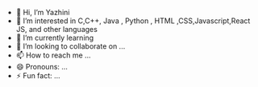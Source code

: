 - 👋 Hi, I’m Yazhini 
- 👀 I’m interested in C,C++, Java , Python , HTML ,CSS,Javascript,React JS, and other languages
- 🌱 I’m currently learning 
- 💞️ I’m looking to collaborate on ...
- 📫 How to reach me ...
- 😄 Pronouns: ...
- ⚡ Fun fact: ...

<!---
yazhini27061999/yazhini27061999 is a ✨ special ✨ repository because its `README.md` (this file) appears on your GitHub profile.
You can click the Preview link to take a look at your changes.
--->

